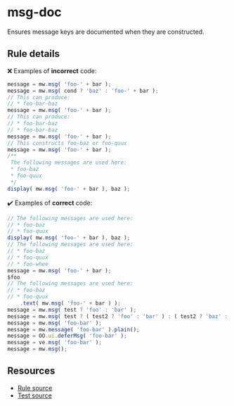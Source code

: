 # msg-doc

Ensures message keys are documented when they are constructed.

## Rule details

❌ Examples of **incorrect** code:
```js
message = mw.msg( 'foo-' + bar );
message = mw.msg( cond ? 'baz' : 'foo-' + bar );
// This can produce:
// * foo-bar-baz
message = mw.msg( 'foo-' + bar );
// This can produce:
// * foo-bar-baz
// * foo-bar-baz
message = mw.msg( 'foo-' + bar );
// This constructs foo-baz or foo-quux
message = mw.msg( 'foo-' + bar );
/**
 The following messages are used here:
 * foo-baz
 * foo-quux
 */
display( mw.msg( 'foo-' + bar ), baz );
```

✔️ Examples of **correct** code:
```js
// The following messages are used here:
// * foo-baz
// * foo-quux
display( mw.msg( 'foo-' + bar ), baz );
// The following messages are used here:
// * foo-baz
// * foo-quux
// * foo-whee
message = mw.msg( 'foo-' + bar );
$foo
// The following messages are used here:
// * foo-baz
// * foo-quux
	.text( mw.msg( 'foo-' + bar ) );
message = mw.msg( test ? 'foo' : 'bar' );
message = mw.msg( test ? ( test2 ? 'foo' : 'bar' ) : ( test2 ? 'baz' : 'quux' ) );
message = mw.msg( 'foo-bar' );
message = mw.message( 'foo-bar' ).plain();
message = OO.ui.deferMsg( 'foo-bar' );
message = ve.msg( 'foo-bar' );
message = mw.msg();
```

## Resources

* [Rule source](/src/rules/msg-doc.js)
* [Test source](/tests/msg-doc.js)

